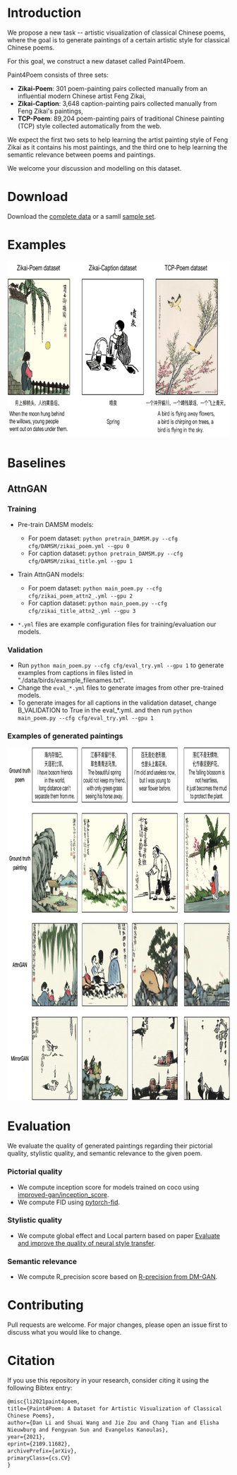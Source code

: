 # Introduction

We propose a new task -- artistic visualization of classical Chinese poems, where the goal is to generate paintings of a certain artistic style for classical Chinese poems. 

For this goal, we construct a new dataset called Paint4Poem. 

Paint4Poem consists of three sets: 
- **Zikai-Poem**: 301 poem-painting pairs collected manually from an influential modern Chinese artist Feng Zikai, 
- **Zikai-Caption**: 3,648 caption-painting pairs collected manually from Feng Zikai's paintings, 
- **TCP-Poem**: 89,204 poem-painting pairs of traditional Chinese painting (TCP) style collected automatically from the web.

We expect the first two sets to help learning the artist painting style of Feng Zikai as it contains his most paintings, and the third one to help learning the semantic relevance between poems and paintings. 

We welcome your discussion and modelling on this dataset.

# Download

Download the [complete data](https://drive.google.com/drive/folders/1ySx3xTq1Lzay6N-2qvqkar9TUkV2eR8q?usp=sharing) or a samll [sample set](https://drive.google.com/file/d/1iJ8WApTiVGznkU2qXcdycZjrQGYxUoOT/view?usp=sharing).

# Examples

<img src="Images/dataset-4-examples.png" width="800px" height="400px"/>


# Baselines

## AttnGAN

### Training
- Pre-train DAMSM models:
  - For poem dataset: `python pretrain_DAMSM.py --cfg cfg/DAMSM/zikai_poem.yml --gpu 0`
  - For caption dataset: `python pretrain_DAMSM.py --cfg cfg/DAMSM/zikai_title.yml --gpu 1`
 
- Train AttnGAN models:
  - For poem dataset: `python main_poem.py --cfg cfg/zikai_poem_attn2_.yml --gpu 2`
  - For caption dataset: `python main_poem.py --cfg cfg/zikai_title_attn2_.yml --gpu 3`

- `*.yml` files are example configuration files for training/evaluation our models.

### Validation
- Run `python main_poem.py --cfg cfg/eval_try.yml --gpu 1` to generate examples from captions in files listed in "./data/birds/example_filenames.txt".  
- Change the `eval_*.yml` files to generate images from other pre-trained models.
- To generate images for all captions in the validation dataset, change B_VALIDATION to True in the eval_*.yml. and then run `python main_poem.py --cfg cfg/eval_try.yml --gpu 1`


### Examples of generated paintings
<img src="Images/exp-benchmark.png" width="900px" height="800px"/>


# Evaluation
We evaluate the quality of generated paintings regarding their pictorial quality, stylistic quality, and semantic relevance to the given poem.

### Pictorial quality
- We compute inception score for models trained on coco using [improved-gan/inception_score](https://github.com/openai/improved-gan/tree/master/inception_score).
- We compute FID using [pytorch-fid](https://github.com/mseitzer/pytorch-fid).

### Stylistic quality
- We compute global effect and Local partern based on paper [Evaluate and improve the quality of neural style transfer](https://www.sciencedirect.com/science/article/abs/pii/S1077314221000473#!).

### Semantic relevance
- We compute R_precision score based on [R-precision from DM-GAN](https://github.com/MinfengZhu/DM-GAN/blob/master/code/trainer.py).



# Contributing
Pull requests are welcome. For major changes, please open an issue first to discuss what you would like to change.


# Citation
If you use this repository in your research, consider citing it using the following Bibtex entry:

```
@misc{li2021paint4poem,
title={Paint4Poem: A Dataset for Artistic Visualization of Classical Chinese Poems},
author={Dan Li and Shuai Wang and Jie Zou and Chang Tian and Elisha Nieuwburg and Fengyuan Sun and Evangelos Kanoulas},
year={2021},
eprint={2109.11682},
archivePrefix={arXiv},
primaryClass={cs.CV}
}
```
